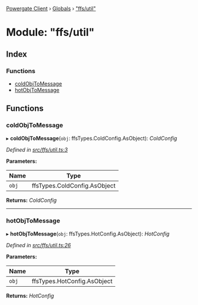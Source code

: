 [Powergate Client](../README.md) › [Globals](../globals.md) › ["ffs/util"](_ffs_util_.md)

# Module: "ffs/util"

## Index

### Functions

* [coldObjToMessage](_ffs_util_.md#coldobjtomessage)
* [hotObjToMessage](_ffs_util_.md#hotobjtomessage)

## Functions

###  coldObjToMessage

▸ **coldObjToMessage**(`obj`: ffsTypes.ColdConfig.AsObject): *ColdConfig*

*Defined in [src/ffs/util.ts:3](https://github.com/textileio/js-powergate-client/blob/master/src/ffs/util.ts#L3)*

**Parameters:**

Name | Type |
------ | ------ |
`obj` | ffsTypes.ColdConfig.AsObject |

**Returns:** *ColdConfig*

___

###  hotObjToMessage

▸ **hotObjToMessage**(`obj`: ffsTypes.HotConfig.AsObject): *HotConfig*

*Defined in [src/ffs/util.ts:26](https://github.com/textileio/js-powergate-client/blob/master/src/ffs/util.ts#L26)*

**Parameters:**

Name | Type |
------ | ------ |
`obj` | ffsTypes.HotConfig.AsObject |

**Returns:** *HotConfig*
